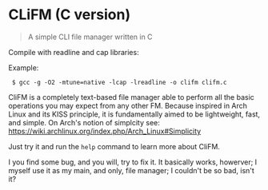 # CLiFM (C version)
> A simple CLI file manager written in C

Compile with readline and cap libraries: 

Example:

     $ gcc -g -O2 -mtune=native -lcap -lreadline -o clifm clifm.c

CliFM is a completely text-based file manager able to perform all the basic operations you may expect from any other FM. Because inspired in Arch Linux and its KISS principle, it is fundamentally aimed to be lightweight, fast, and simple. On Arch's notion of 
simplcity see: https://wiki.archlinux.org/index.php/Arch_Linux#Simplicity

Just try it and run the `help` command to learn more about CliFM.

I you find some bug, and you will, try to fix it. It basically works, howerver; I myself use it as my main, and only, file manager;
I couldn't be so bad, isn't it?

